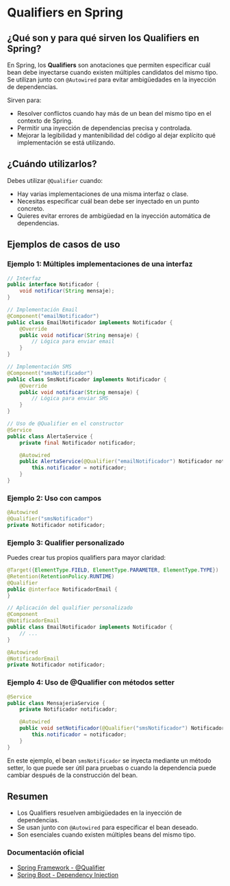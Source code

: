 # Qualifiers en Spring

## ¿Qué son y para qué sirven los Qualifiers en Spring?

En Spring, los **Qualifiers** son anotaciones que permiten especificar cuál bean debe inyectarse cuando existen múltiples candidatos del mismo tipo. Se utilizan junto con `@Autowired` para evitar ambigüedades en la inyección de dependencias.

Sirven para:
- Resolver conflictos cuando hay más de un bean del mismo tipo en el contexto de Spring.
- Permitir una inyección de dependencias precisa y controlada.
- Mejorar la legibilidad y mantenibilidad del código al dejar explícito qué implementación se está utilizando.

## ¿Cuándo utilizarlos?

Debes utilizar `@Qualifier` cuando:
- Hay varias implementaciones de una misma interfaz o clase.
- Necesitas especificar cuál bean debe ser inyectado en un punto concreto.
- Quieres evitar errores de ambigüedad en la inyección automática de dependencias.

## Ejemplos de casos de uso

### Ejemplo 1: Múltiples implementaciones de una interfaz

```java
// Interfaz
public interface Notificador {
    void notificar(String mensaje);
}

// Implementación Email
@Component("emailNotificador")
public class EmailNotificador implements Notificador {
    @Override
    public void notificar(String mensaje) {
        // Lógica para enviar email
    }
}

// Implementación SMS
@Component("smsNotificador")
public class SmsNotificador implements Notificador {
    @Override
    public void notificar(String mensaje) {
        // Lógica para enviar SMS
    }
}

// Uso de @Qualifier en el constructor
@Service
public class AlertaService {
    private final Notificador notificador;

    @Autowired
    public AlertaService(@Qualifier("emailNotificador") Notificador notificador) {
        this.notificador = notificador;
    }
}
```

### Ejemplo 2: Uso con campos

```java
@Autowired
@Qualifier("smsNotificador")
private Notificador notificador;
```

### Ejemplo 3: Qualifier personalizado

Puedes crear tus propios qualifiers para mayor claridad:

```java
@Target({ElementType.FIELD, ElementType.PARAMETER, ElementType.TYPE})
@Retention(RetentionPolicy.RUNTIME)
@Qualifier
public @interface NotificadorEmail {
}

// Aplicación del qualifier personalizado
@Component
@NotificadorEmail
public class EmailNotificador implements Notificador {
    // ...
}

@Autowired
@NotificadorEmail
private Notificador notificador;
```

### Ejemplo 4: Uso de @Qualifier con métodos setter

```java
@Service
public class MensajeriaService {
    private Notificador notificador;

    @Autowired
    public void setNotificador(@Qualifier("smsNotificador") Notificador notificador) {
        this.notificador = notificador;
    }
}
```

En este ejemplo, el bean `smsNotificador` se inyecta mediante un método setter, lo que puede ser útil para pruebas o cuando la dependencia puede cambiar después de la construcción del bean.

## Resumen

- Los Qualifiers resuelven ambigüedades en la inyección de dependencias.
- Se usan junto con `@Autowired` para especificar el bean deseado.
- Son esenciales cuando existen múltiples beans del mismo tipo.

### Documentación oficial

- [Spring Framework - @Qualifier](https://docs.spring.io/spring-framework/reference/core/beans/dependencies/fine-tuning.html#beans-autowired-annotation)
- [Spring Boot - Dependency Injection](https://docs.spring.io/spring-boot/docs/current/reference/html/features.html#features.developing-auto-configuration-beans)
